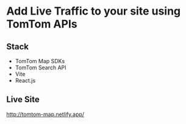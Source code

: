 # Add Live Traffic to your site using TomTom APIs

## Stack
- TomTom Map SDKs
- TomTom Search API
- Vite
- React.js

## Live Site
<http://tomtom-map.netlify.app/>
